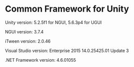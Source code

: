 # Common Framework for Unity

Unity version: 5.2.5f1 for NGUI, 5.6.3p4 for UGUI

NGUI version: 3.7.4

iTween version: 2.0.46

Visual Studio version: Enterprise 2015 14.0.25425.01 Update 3

.NET Framework version: 4.6.01055
